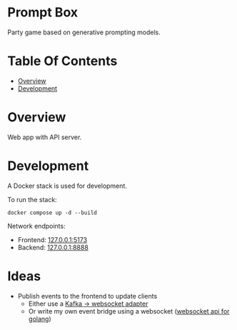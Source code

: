 # Prompt Box
Party game based on generative prompting models.

# Table Of Contents
- [Overview](#overview)
- [Development](#development)

# Overview
Web app with API server.

# Development
A Docker stack is used for development.

To run the stack:

```
docker compose up -d --build
```

Network endpoints:

- Frontend: [127.0.0.1:5173](http://127.0.0.1:5173)
- Backend: [127.0.0.1:8888](http://127.0.0.1:8888)

# Ideas
- Publish events to the frontend to update clients
  - Either use a [Kafka -> websocket adapter](https://github.com/b/kafka-websocket)
  - Or write my own event bridge using a websocket ([websocket api for golang](https://github.com/gorilla/websocket/))
